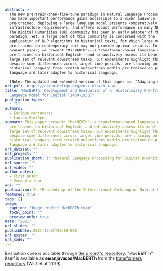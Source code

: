 ```yaml
---
abstract: >-
  The new pre-train-then-fine-tune paradigm in Natural Language Processing (NLP)
  has made important performance gains accessible to a wider audience. Once
  pre-trained, deploying a large language model presents comparatively small
  infrastructure requirements, and offers robust performance in many NLP tasks.
  The Digital Humanities (DH) community has been an early adapter of this
  paradigm. Yet, a large part of this community is concerned with the
  application of NLP algorithms to historical texts, for which large models
  pre-trained on contemporary text may not provide optimal results. In the
  present paper, we present "MacBERTh"---a transformer-based language model
  pre-trained on historical English---and exhaustively assess its benefits on a
  large set of relevant downstream tasks. Our experiments highlight that,
  despite some differences across target time periods, pre-training on
  historical language from scratch outperforms models pre-trained on present-day
  language and later adapted to historical language.

  [Note: The updated and extended version of this paper is: "Adapting vs Pre-training Language Models for Historical Languages"]
url_pdf: "https://aclanthology.org/2021.nlp4dh-1.4/"
title: "MacBERTh: Development and Evaluation of a  Historically Pre-trained
  Language Model for English (1450-1950)"
publication_types:
  - "1"
authors:
  - Enrique Manjavacas
  - Lauren Fonteyn
summary: This paper presents "MacBERTh", a transformer-based language model
  pre-trained on historical English, and exhaustively assess its benefits on a
  large set of relevant downstream tasks. Our experiments highlight that,
  despite some differences across target time periods, pre-training on
  historical language from scratch outperforms models pre-trained on present-day
  language and later adapted to historical language.
url_dataset: ""
url_project: ""
publication_short: In *Natural Language Processing for Digital Humanities (NLP4DH)*
url_source: ""
url_video: ""
author_notes:
  - First autor
  - Second author
doi: ""
publication: In *Proceedings of the International Workshop on Natural Language Processing for Digital Humanities (NLP4DH)*
featured: true
tags: []
image:
  caption: "Image credit: MacBERTh team"
  focal_point: ""
  preview_only: true
date: "2021"
url_slides: ""
publishDate: 2021-12-01T00:00:00Z
url_poster: ""
url_code: ""
---
```


Evaluation code is available through [the project's repository](https://www.github.com/emanjavacas/macberth-eval). "MacBERTh" itself is available as **emanjavacas/MacBERTh** from the [transformers repository](https://huggingface.co/emanjavacas/MacBERTh) (Wolf et al. 2019).
